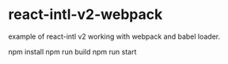 # react-intl-v2-webpack
example of react-intl v2 working with webpack and babel loader.

npm install
npm run build
npm run start
